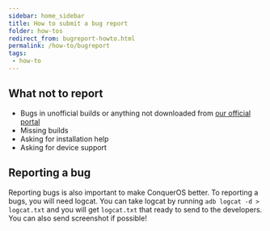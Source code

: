 ```yaml
---
sidebar: home_sidebar
title: How to submit a bug report
folder: how-tos
redirect_from: bugreport-howto.html
permalink: /how-to/bugreport
tags:
 - how-to
---
```


## What not to report
  - Bugs in unofficial builds or anything not downloaded from [our official portal](https://download.conqueros.co/)
  - Missing builds
  - Asking for installation help
  - Asking for device support

## Reporting a bug
  Reporting bugs is also important to make ConquerOS better. To reporting a bugs, you will need logcat. You can take logcat by running
```adb logcat -d > logcat.txt``` and you will get ```logcat.txt``` that ready to send to the developers. You can also send screenshot if possible!


